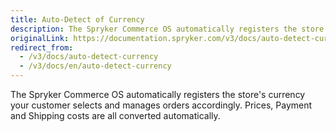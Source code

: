 ```yaml
---
title: Auto-Detect of Currency
description: The Spryker Commerce OS automatically registers the store's currency your customer selects and manages orders accordingly.
originalLink: https://documentation.spryker.com/v3/docs/auto-detect-currency
redirect_from:
  - /v3/docs/auto-detect-currency
  - /v3/docs/en/auto-detect-currency
---
```


The Spryker Commerce OS automatically registers the store's currency your customer selects and manages orders accordingly. Prices, Payment and Shipping costs are all converted automatically.
